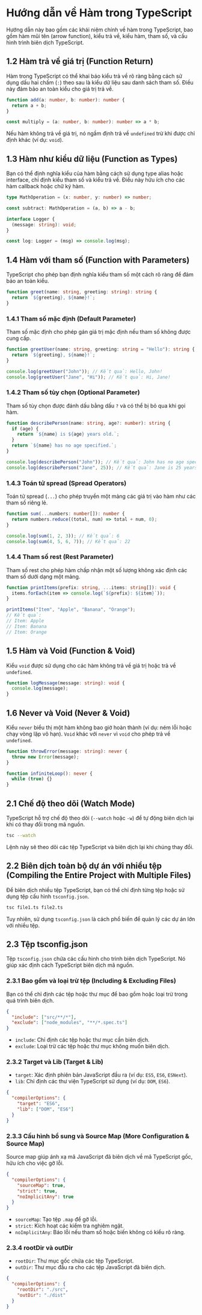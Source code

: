 # Hướng dẫn về Hàm trong TypeScript

Hướng dẫn này bao gồm các khái niệm chính về hàm trong TypeScript, bao gồm hàm mũi tên (arrow function), kiểu trả về, kiểu hàm, tham số, và cấu hình trình biên dịch TypeScript.

## 1.2 Hàm trả về giá trị (Function Return)
Hàm trong TypeScript có thể khai báo kiểu trả về rõ ràng bằng cách sử dụng dấu hai chấm (`:`) theo sau là kiểu dữ liệu sau danh sách tham số. Điều này đảm bảo an toàn kiểu cho giá trị trả về.

```typescript
function add(a: number, b: number): number {
  return a + b;
}

const multiply = (a: number, b: number): number => a * b;
```

Nếu hàm không trả về giá trị, nó ngầm định trả về `undefined` trừ khi được chỉ định khác (ví dụ: `void`).

## 1.3 Hàm như kiểu dữ liệu (Function as Types)
Bạn có thể định nghĩa kiểu của hàm bằng cách sử dụng type alias hoặc interface, chỉ định kiểu tham số và kiểu trả về. Điều này hữu ích cho các hàm callback hoặc chữ ký hàm.

```typescript
type MathOperation = (x: number, y: number) => number;

const subtract: MathOperation = (a, b) => a - b;

interface Logger {
  (message: string): void;
}

const log: Logger = (msg) => console.log(msg);
```

## 1.4 Hàm với tham số (Function with Parameters)
TypeScript cho phép bạn định nghĩa kiểu tham số một cách rõ ràng để đảm bảo an toàn kiểu.

```typescript
function greet(name: string, greeting: string): string {
  return `${greeting}, ${name}!`;
}
```

### 1.4.1 Tham số mặc định (Default Parameter)
Tham số mặc định cho phép gán giá trị mặc định nếu tham số không được cung cấp.

```typescript
function greetUser(name: string, greeting: string = "Hello"): string {
  return `${greeting}, ${name}!`;
}

console.log(greetUser("John")); // Kết quả: Hello, John!
console.log(greetUser("Jane", "Hi")); // Kết quả: Hi, Jane!
```

### 1.4.2 Tham số tùy chọn (Optional Parameter)
Tham số tùy chọn được đánh dấu bằng dấu `?` và có thể bị bỏ qua khi gọi hàm.

```typescript
function describePerson(name: string, age?: number): string {
  if (age) {
    return `${name} is ${age} years old.`;
  }
  return `${name} has no age specified.`;
}

console.log(describePerson("John")); // Kết quả: John has no age specified.
console.log(describePerson("Jane", 25)); // Kết quả: Jane is 25 years old.
```

### 1.4.3 Toán tử spread (Spread Operators)
Toán tử spread (`...`) cho phép truyền một mảng các giá trị vào hàm như các tham số riêng lẻ.

```typescript
function sum(...numbers: number[]): number {
  return numbers.reduce((total, num) => total + num, 0);
}

console.log(sum(1, 2, 3)); // Kết quả: 6
console.log(sum(4, 5, 6, 7)); // Kết quả: 22
```

### 1.4.4 Tham số rest (Rest Parameter)
Tham số rest cho phép hàm chấp nhận một số lượng không xác định các tham số dưới dạng một mảng.

```typescript
function printItems(prefix: string, ...items: string[]): void {
  items.forEach(item => console.log(`${prefix}: ${item}`));
}

printItems("Item", "Apple", "Banana", "Orange");
// Kết quả:
// Item: Apple
// Item: Banana
// Item: Orange
```

## 1.5 Hàm và Void (Function & Void)
Kiểu `void` được sử dụng cho các hàm không trả về giá trị hoặc trả về `undefined`.

```typescript
function logMessage(message: string): void {
  console.log(message);
}
```

## 1.6 Never và Void (Never & Void)
Kiểu `never` biểu thị một hàm không bao giờ hoàn thành (ví dụ: ném lỗi hoặc chạy vòng lặp vô hạn). `Void` khác với `never` vì `void` cho phép trả về `undefined`.

```typescript
function throwError(message: string): never {
  throw new Error(message);
}

function infiniteLoop(): never {
  while (true) {}
}
```

## 2.1 Chế độ theo dõi (Watch Mode)
TypeScript hỗ trợ chế độ theo dõi (`--watch` hoặc `-w`) để tự động biên dịch lại khi có thay đổi trong mã nguồn.

```bash
tsc --watch
```

Lệnh này sẽ theo dõi các tệp TypeScript và biên dịch lại khi chúng thay đổi.

## 2.2 Biên dịch toàn bộ dự án với nhiều tệp (Compiling the Entire Project with Multiple Files)
Để biên dịch nhiều tệp TypeScript, bạn có thể chỉ định từng tệp hoặc sử dụng tệp cấu hình `tsconfig.json`.

```bash
tsc file1.ts file2.ts
```

Tuy nhiên, sử dụng `tsconfig.json` là cách phổ biến để quản lý các dự án lớn với nhiều tệp.

## 2.3 Tệp tsconfig.json
Tệp `tsconfig.json` chứa các cấu hình cho trình biên dịch TypeScript. Nó giúp xác định cách TypeScript biên dịch mã nguồn.

### 2.3.1 Bao gồm và loại trừ tệp (Including & Excluding Files)
Bạn có thể chỉ định các tệp hoặc thư mục để bao gồm hoặc loại trừ trong quá trình biên dịch.

```json
{
  "include": ["src/**/*"],
  "exclude": ["node_modules", "**/*.spec.ts"]
}
```

- `include`: Chỉ định các tệp hoặc thư mục cần biên dịch.
- `exclude`: Loại trừ các tệp hoặc thư mục không muốn biên dịch.

### 2.3.2 Target và Lib (Target & Lib)
- `target`: Xác định phiên bản JavaScript đầu ra (ví dụ: `ES5`, `ES6`, `ESNext`).
- `lib`: Chỉ định các thư viện TypeScript sử dụng (ví dụ: `DOM`, `ES6`).

```json
{
  "compilerOptions": {
    "target": "ES6",
    "lib": ["DOM", "ES6"]
  }
}
```

### 2.3.3 Cấu hình bổ sung và Source Map (More Configuration & Source Map)
Source map giúp ánh xạ mã JavaScript đã biên dịch về mã TypeScript gốc, hữu ích cho việc gỡ lỗi.

```json
{
  "compilerOptions": {
    "sourceMap": true,
    "strict": true,
    "noImplicitAny": true
  }
}
```

- `sourceMap`: Tạo tệp `.map` để gỡ lỗi.
- `strict`: Kích hoạt các kiểm tra nghiêm ngặt.
- `noImplicitAny`: Báo lỗi nếu tham số hoặc biến không có kiểu rõ ràng.

### 2.3.4 rootDir và outDir
- `rootDir`: Thư mục gốc chứa các tệp TypeScript.
- `outDir`: Thư mục đầu ra cho các tệp JavaScript đã biên dịch.

```json
{
  "compilerOptions": {
    "rootDir": "./src",
    "outDir": "./dist"
  }
}
```